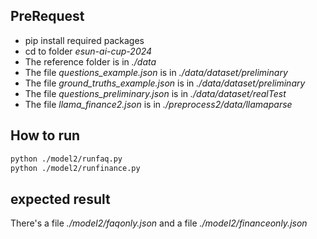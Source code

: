 ## PreRequest

- pip install required packages
- cd to folder *esun-ai-cup-2024*
- The reference folder is in *./data*
- The file *questions_example.json* is in *./data/dataset/preliminary*
- The file *ground_truths_example.json* is in *./data/dataset/preliminary*
- The file *questions_preliminary.json* is in *./data/dataset/realTest*
- The file *llama_finance2.json* is in *./preprocess2/data/llamaparse*


## How to run

```bash
python ./model2/runfaq.py
python ./model2/runfinance.py
```

## expected result

There's a file *./model2/faqonly.json* and a file *./model2/financeonly.json*